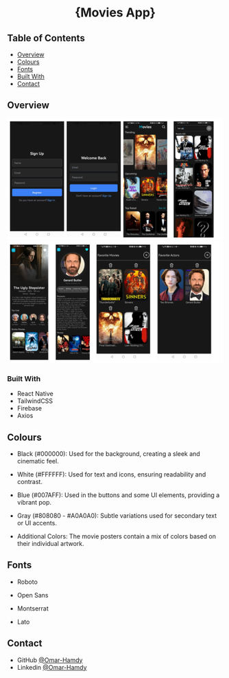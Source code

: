 <h1 align="center">{Movies App}</h1>

<!-- TABLE OF CONTENTS -->

## Table of Contents

- [Overview](#overview)
- [Colours](#colours)
- [Fonts](#fonts)
- [Built With](#built-with)
- [Contact](#contact)


<!-- OVERVIEW -->

## Overview

![screenshot](https://raw.githubusercontent.com/OmarHam-dy/Movies-App/main/screenshots/1.png)
![screenshot](https://raw.githubusercontent.com/OmarHam-dy/Movies-App/main/screenshots/2.png)

<!-- ![screenshot](https://raw.githubusercontent.com/OmarHam-dy/Movies-App/main/screenshots/1.jpg)
![screenshot](https://raw.githubusercontent.com/OmarHam-dy/Movies-App/main/screenshots/2.jpg)
![screenshot](https://raw.githubusercontent.com/OmarHam-dy/Movies-App/main/screenshots/3.jpg)
![screenshot](https://raw.githubusercontent.com/OmarHam-dy/Movies-App/main/screenshots/4.jpg)
![screenshot](https://raw.githubusercontent.com/OmarHam-dy/Movies-App/main/screenshots/5.jpg)
![screenshot](https://raw.githubusercontent.com/OmarHam-dy/Movies-App/main/screenshots/6.jpg)
![screenshot](https://raw.githubusercontent.com/OmarHam-dy/Movies-App/main/screenshots/7.jpg)
![screenshot](https://raw.githubusercontent.com/OmarHam-dy/Movies-App/main/screenshots/8.jpg)
![screenshot](https://raw.githubusercontent.com/OmarHam-dy/Movies-App/main/screenshots/9.jpg)
![screenshot](https://raw.githubusercontent.com/OmarHam-dy/Movies-App/main/screenshots/10.jpg) -->

### Built With

<!-- This section should list any major frameworks that you built your project using. Here are a few examples.-->

- React Native
- TailwindCSS
- Firebase
- Axios

<!-- Colours -->

## Colours

- Black (#000000): Used for the background, creating a sleek and cinematic feel.

- White (#FFFFFF): Used for text and icons, ensuring readability and contrast.

- Blue (#007AFF): Used in the buttons and some UI elements, providing a vibrant pop.

- Gray (#808080 - #A0A0A0): Subtle variations used for secondary text or UI accents.

- Additional Colors: The movie posters contain a mix of colors based on their individual artwork.


<!-- Fonts -->

## Fonts

- Roboto

- Open Sans

- Montserrat

- Lato

## Contact

- GitHub [@Omar-Hamdy](https://github.com/OmarHam-dy)
- Linkedin [@Omar-Hamdy](https://www.linkedin.com/in/omar-hamdy-159602250?utm_source=share&utm_campaign=share_via&utm_content=profile&utm_medium=android_app)
